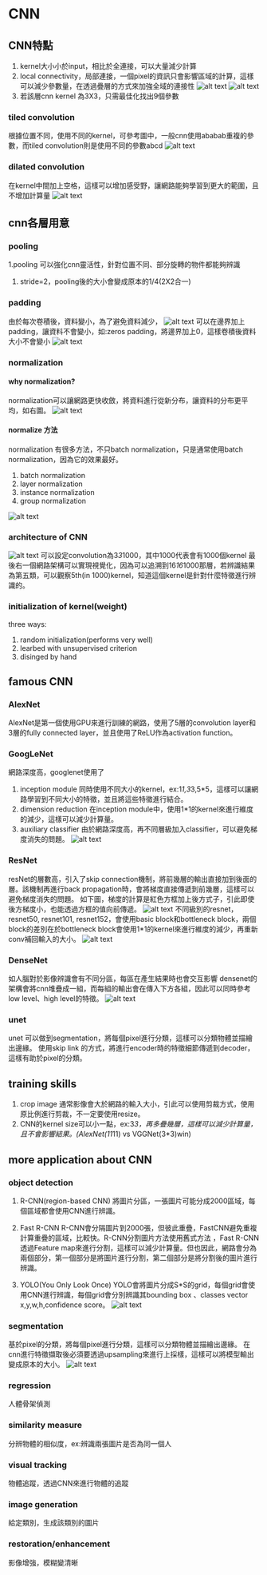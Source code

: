  # CNN
 ## CNN特點
 1. kernel大小小於input，相比於全連接，可以大量減少計算
 2. local connectivity，局部連接，一個pixel的資訊只會影響區域的計算，這樣可以減少參數量，在透過疊層的方式來加強全域的連接性
   ![alt text](/image.png)
   ![alt text](/image-1.png)
3. 若該層cnn kernel 為3X3，只需最佳化找出9個參數
### tiled convolution
根據位置不同，使用不同的kernel，可參考圖中，一般cnn使用ababab重複的參數，而tiled convolution則是使用不同的參數abcd
![alt text](/image-4.png)
### dilated convolution
在kernel中間加上空格，這樣可以增加感受野，讓網路能夠學習到更大的範圍，且不增加計算量
![alt text](/image-5.png)

## cnn各層用意
### pooling
1.pooling 可以強化cnn靈活性，針對位置不同、部分旋轉的物件都能夠辨識
1. stride=2，pooling後的大小會變成原本的1/4(2X2合一)
### padding
由於每次卷積後，資料變小，為了避免資料減少，
![alt text](/image-2.png)
可以在邊界加上padding，讓資料不會變小，如:zeros padding，將邊界加上0，這樣卷積後資料大小不會變小
![alt text](/image-3.png)
### normalization
#### why normalization?
normalization可以讓網路更快收斂，將資料進行從新分布，讓資料的分布更平均，如右圖。
![alt text](image-17.png)
#### normalize 方法
normalization 有很多方法，不只batch normalization，只是通常使用batch normalization，因為它的效果最好。
1. batch normalization
2. layer normalization 
3. instance normalization
4. group normalization

![alt text](image-18.png)

### architecture of CNN
![alt text](image-16.png)
可以設定convolution為3*3*1000，其中1000代表會有1000個kernel
最後右一個網路架構可以實現視覺化，因為可以追溯到16*16*1000那層，若辨識結果為第五類，可以觀察5th(in 1000)kernel，知道這個kernel是針對什麼特徵進行辨識的。

### initialization of kernel(weight)
three ways:
1. random initialization(performs very  well)
2. learbed with unsupervised criterion
3. disinged by hand



## famous CNN
### AlexNet
AlexNet是第一個使用GPU來進行訓練的網路，使用了5層的convolution layer和3層的fully connected layer，並且使用了ReLU作為activation function。

### GoogLeNet
網路深度高，googlenet使用了
1. inception module
   同時使用不同大小的kernel，ex:1*1,3*3,5*5，這樣可以讓網路學習到不同大小的特徵，並且將這些特徵進行結合。
2. dimension reduction
   在inception module中，使用1*1的kernel來進行維度的減少，這樣可以減少計算量。
3. auxiliary classifier
   由於網路深度高，再不同層級加入classifier，可以避免梯度消失的問題。
   ![alt text](image-19.png)
### ResNet
resNet的層數高，引入了skip connection機制，將前幾層的輸出直接加到後面的層。該機制再進行back propagation時，會將梯度直接傳遞到前幾層，這樣可以避免梯度消失的問題。
如下圖，梯度的計算是紅色方框加上後方式子，引此即使後方梯度小，也能透過方框的值向前傳遞。
![alt text](image-20.png)
不同級別的resnet，resnet50, resnet101, resnet152，會使用basic block和bottleneck block，兩個block的差別在於bottleneck block會使用1*1的kernel來進行維度的減少，再重新conv補回輸入的大小。
![alt text](image-21.png)
### DenseNet
如人腦對於影像辨識會有不同分區，每區在產生結果時也會交互影響
densenet的架構會將cnn堆疊成一組，而每組的輸出會在傳入下方各組，因此可以同時參考low level、high level的特徵。
![alt text](image-22.png)
### unet
unet 可以做到segmentation，將每個pixel進行分類，這樣可以分類物體並描繪出邊緣。
使用skip link 的方式，將進行encoder時的特徵細節傳遞到decoder，這樣有助於pixel的分類。 
## training skills
1. crop image
   通常影像會大於網路的輸入大小，引此可以使用剪裁方式，使用原比例進行剪裁，不一定要使用resize。
2. CNN的kernel size可以小一點，ex:3*3，再多疊幾層，這樣可以減少計算量，且不會影響結果。(AlexNet(11*11) vs VGGNet(3*3)win)
## more application about CNN
### object detection
1. R-CNN(region-based CNN)
   將圖片分區，一張圖片可能分成2000區域，每個區域都會使用CNN進行辨識。
2. Fast R-CNN
   R-CNN會分隔圖片到2000張，但彼此重疊，FastCNN避免重複計算重疊的區域，比較快。R-CNN分割圖片方法使用舊式方法
，Fast R-CNN透過Feature map來進行分割，這樣可以減少計算量。但也因此，網路會分為兩個部分，第一個部分是將圖片進行分割，第二個部分是將分割後的圖片進行辨識。

3. YOLO(You Only Look Once)
   YOLO會將圖片分成S*S的grid，每個grid會使用CNN進行辨識，每個grid會分別辨識其bounding box 、classes vector x,y,w,h,confidence score。
   ![alt text](image-23.png)

### segmentation
基於pixel的分類，將每個pixel進行分類，這樣可以分類物體並描繪出邊緣。
在cnn進行特徵擷取後必須要透過upsampling來進行上採樣，這樣可以將模型輸出變成原本的大小。
 ![alt text](image-24.png)
### regression
人體骨架偵測
### similarity measure
分辨物體的相似度，ex:辨識兩張圖片是否為同一個人
### visual tracking
物體追蹤，透過CNN來進行物體的追蹤
### image generation
給定類別，生成該類別的圖片
### restoration/enhancement
影像增強，模糊變清晰


   

